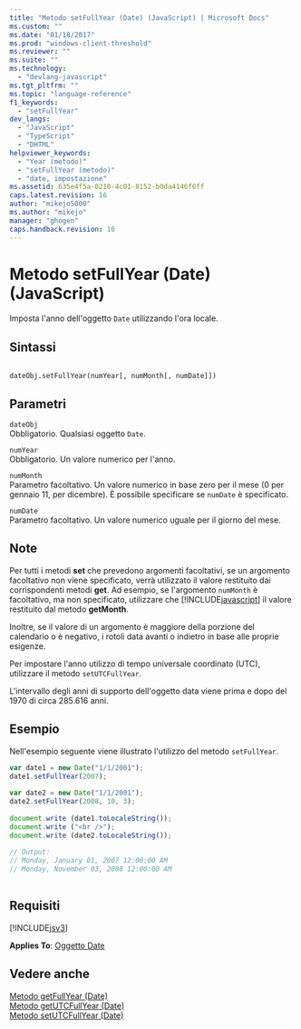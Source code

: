 ```yaml
---
title: "Metodo setFullYear (Date) (JavaScript) | Microsoft Docs"
ms.custom: ""
ms.date: "01/18/2017"
ms.prod: "windows-client-threshold"
ms.reviewer: ""
ms.suite: ""
ms.technology: 
  - "devlang-javascript"
ms.tgt_pltfrm: ""
ms.topic: "language-reference"
f1_keywords: 
  - "setFullYear"
dev_langs: 
  - "JavaScript"
  - "TypeScript"
  - "DHTML"
helpviewer_keywords: 
  - "Year (metodo)"
  - "setFullYear (metodo)"
  - "date, impostazione"
ms.assetid: 635e4f5a-0210-4c01-8152-b0da4146f6ff
caps.latest.revision: 16
author: "mikejo5000"
ms.author: "mikejo"
manager: "ghogen"
caps.handback.revision: 16
---
```

# Metodo setFullYear (Date) (JavaScript)
Imposta l'anno dell'oggetto `Date` utilizzando l'ora locale.  
  
## Sintassi  
  
```  
  
dateObj.setFullYear(numYear[, numMonth[, numDate]])   
```  
  
## Parametri  
 `dateObj`  
 Obbligatorio.  Qualsiasi oggetto `Date`.  
  
 `numYear`  
 Obbligatorio.  Un valore numerico per l'anno.  
  
 `numMonth`  
 Parametro facoltativo.  Un valore numerico in base zero per il mese \(0 per gennaio 11, per dicembre\).  È possibile specificare se `numDate` è specificato.  
  
 `numDate`  
 Parametro facoltativo.  Un valore numerico uguale per il giorno del mese.  
  
## Note  
 Per tutti i metodi **set** che prevedono argomenti facoltativi, se un argomento facoltativo non viene specificato, verrà utilizzato il valore restituito dai corrispondenti metodi **get**.  Ad esempio, se l'argomento `numMonth` è facoltativo, ma non specificato, utilizzare che [!INCLUDE[javascript](../../javascript/includes/javascript-md.md)] il valore restituito dal metodo **getMonth**.  
  
 Inoltre, se il valore di un argomento è maggiore della porzione del calendario o è negativo, i rotoli data avanti o indietro in base alle proprie esigenze.  
  
 Per impostare l'anno utilizzo di tempo universale coordinato \(UTC\), utilizzare il metodo `setUTCFullYear`.  
  
 L'intervallo degli anni di supporto dell'oggetto data viene prima e dopo del 1970 di circa 285.616 anni.  
  
## Esempio  
 Nell'esempio seguente viene illustrato l'utilizzo del metodo `setFullYear`.  
  
```javascript  
var date1 = new Date("1/1/2001");  
date1.setFullYear(2007);  
  
var date2 = new Date("1/1/2001");  
date2.setFullYear(2008, 10, 3);   
  
document.write (date1.toLocaleString());  
document.write ("<br />");  
document.write (date2.toLocaleString());  
  
// Output:  
// Monday, January 01, 2007 12:00:00 AM  
// Monday, November 03, 2008 12:00:00 AM  
  
```  
  
## Requisiti  
 [!INCLUDE[jsv3](../../javascript/reference/includes/jsv3-md.md)]  
  
 **Applies To**: [Oggetto Date](../../javascript/reference/date-object-javascript.md)  
  
## Vedere anche  
 [Metodo getFullYear \(Date\)](../../javascript/reference/getfullyear-method-date-javascript.md)   
 [Metodo getUTCFullYear \(Date\)](../../javascript/reference/getutcfullyear-method-date-javascript.md)   
 [Metodo setUTCFullYear \(Date\)](../../javascript/reference/setutcfullyear-method-date-javascript.md)